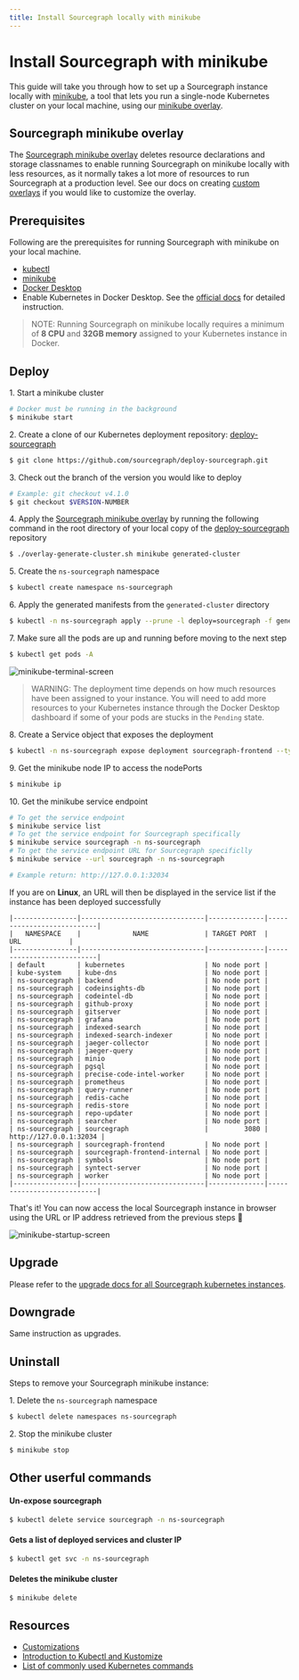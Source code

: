 ```yaml
---
title: Install Sourcegraph locally with minikube
---
```


# Install Sourcegraph with minikube

This guide will take you through how to set up a Sourcegraph instance locally with [minikube](https://minikube.sigs.k8s.io/docs/), a tool that lets you run a single-node Kubernetes cluster on your local machine, using our [minikube overlay](https://sourcegraph.com/github.com/sourcegraph/deploy-sourcegraph@master/-/tree/overlays/minikube).

## Sourcegraph minikube overlay

The [Sourcegraph minikube overlay](https://sourcegraph.com/github.com/sourcegraph/deploy-sourcegraph@master/-/tree/overlays/minikube) deletes resource declarations and storage classnames to enable running Sourcegraph on minikube locally with less resources, as it normally takes a lot more of resources to run Sourcegraph at a production level. See our docs on creating [custom overlays](../kubernetes/kustomize/index.md#overlays) if you would like to customize the overlay.

## Prerequisites

Following are the prerequisites for running Sourcegraph with minikube on your local machine.

- [kubectl](https://kubernetes.io/docs/tasks/tools/)
- [minikube](https://minikube.sigs.k8s.io/docs/start/)
- [Docker Desktop](https://www.docker.com/products/docker-desktop/)
- Enable Kubernetes in Docker Desktop. See the [official docs](https://docs.docker.com/desktop/kubernetes/#enable-kubernetes) for detailed instruction.

> NOTE: Running Sourcegraph on minikube locally requires a minimum of **8 CPU** and **32GB memory** assigned to your Kubernetes instance in Docker.

## Deploy

1\. Start a minikube cluster

```sh
# Docker must be running in the background
$ minikube start
```

2\. Create a clone of our Kubernetes deployment repository: [deploy-sourcegraph](https://github.com/sourcegraph/deploy-sourcegraph)

```sh
$ git clone https://github.com/sourcegraph/deploy-sourcegraph.git
```

3\. Check out the branch of the version you would like to deploy

```sh
# Example: git checkout v4.1.0
$ git checkout $VERSION-NUMBER
```

4\. Apply the [Sourcegraph minikube overlay](https://sourcegraph.com/github.com/sourcegraph/deploy-sourcegraph@master/-/tree/overlays/minikube) by running the following command in the root directory of your local copy of the [deploy-sourcegraph](https://github.com/sourcegraph/deploy-sourcegraph) repository

```sh
$ ./overlay-generate-cluster.sh minikube generated-cluster
```

5\. Create the `ns-sourcegraph` namespace

```sh
$ kubectl create namespace ns-sourcegraph
```

6\. Apply the generated manifests from the `generated-cluster` directory

```sh
$ kubectl -n ns-sourcegraph apply --prune -l deploy=sourcegraph -f generated-cluster --recursive
```

7\. Make sure all the pods are up and running before moving to the next step

```sh
$ kubectl get pods -A
```

<img class="screenshot w-100" src="https://user-images.githubusercontent.com/68532117/141348352-a38dec9e-7166-40d7-a64e-019339732248.png" alt="minikube-terminal-screen"/>

> WARNING: The deployment time depends on how much resources have been assigned to your instance. You will need to add more resources to your Kubernetes instance through the Docker Desktop dashboard if some of your pods are stucks in the `Pending` state.

8\. Create a Service object that exposes the deployment

```sh
$ kubectl -n ns-sourcegraph expose deployment sourcegraph-frontend --type=NodePort --name sourcegraph --port=3080 --target-port=3080
```

9\.  Get the minikube node IP to access the nodePorts

```sh
$ minikube ip
```

10\.  Get the minikube service endpoint

```sh
# To get the service endpoint
$ minikube service list
# To get the service endpoint for Sourcegraph specifically
$ minikube service sourcegraph -n ns-sourcegraph
# To get the service endpoint URL for Sourcegraph specificlly
$ minikube service --url sourcegraph -n ns-sourcegraph

# Example return: http://127.0.0.1:32034
```

If you are on **Linux**, an URL will then be displayed in the service list if the instance has been deployed successfully

```
|----------------|-------------------------------|--------------|---------------------------|
|   NAMESPACE    |             NAME              | TARGET PORT  |            URL            |
|----------------|-------------------------------|--------------|---------------------------|
| default        | kubernetes                    | No node port |
| kube-system    | kube-dns                      | No node port |
| ns-sourcegraph | backend                       | No node port |
| ns-sourcegraph | codeinsights-db               | No node port |
| ns-sourcegraph | codeintel-db                  | No node port |
| ns-sourcegraph | github-proxy                  | No node port |
| ns-sourcegraph | gitserver                     | No node port |
| ns-sourcegraph | grafana                       | No node port |
| ns-sourcegraph | indexed-search                | No node port |
| ns-sourcegraph | indexed-search-indexer        | No node port |
| ns-sourcegraph | jaeger-collector              | No node port |
| ns-sourcegraph | jaeger-query                  | No node port |
| ns-sourcegraph | minio                         | No node port |
| ns-sourcegraph | pgsql                         | No node port |
| ns-sourcegraph | precise-code-intel-worker     | No node port |
| ns-sourcegraph | prometheus                    | No node port |
| ns-sourcegraph | query-runner                  | No node port |
| ns-sourcegraph | redis-cache                   | No node port |
| ns-sourcegraph | redis-store                   | No node port |
| ns-sourcegraph | repo-updater                  | No node port |
| ns-sourcegraph | searcher                      | No node port |
| ns-sourcegraph | sourcegraph                   |         3080 | http://127.0.0.1:32034 |
| ns-sourcegraph | sourcegraph-frontend          | No node port |
| ns-sourcegraph | sourcegraph-frontend-internal | No node port |
| ns-sourcegraph | symbols                       | No node port |
| ns-sourcegraph | syntect-server                | No node port |
| ns-sourcegraph | worker                        | No node port |
|----------------|-------------------------------|--------------|---------------------------|
```

That's it! You can now access the local Sourcegraph instance in browser using the URL or IP address retrieved from the previous steps 🎉

<img class="screenshot" src="https://user-images.githubusercontent.com/68532117/141357183-905d0dbe-2d40-4dec-98b1-0a1cb13b0cf4.png" alt="minikube-startup-screen"/>

## Upgrade

Please refer to the [upgrade docs for all Sourcegraph kubernetes instances](../kubernetes/operations.md#upgrade).

## Downgrade

Same instruction as upgrades.

## Uninstall

Steps to remove your Sourcegraph minikube instance:

1\. Delete the `ns-sourcegraph` namespace

```sh
$ kubectl delete namespaces ns-sourcegraph
```

2\. Stop the minikube cluster

```sh
$ minikube stop
```

## Other userful commands

#### Un-expose sourcegraph

```sh
$ kubectl delete service sourcegraph -n ns-sourcegraph
```

#### Gets a list of deployed services and cluster IP

```sh
$ kubectl get svc -n ns-sourcegraph
```

#### Deletes the minikube cluster

```sh
$ minikube delete
```

## Resources

- [Customizations](https://docs.sourcegraph.com/admin/install/kubernetes/configure#customizations)
- [Introduction to Kubectl and Kustomize](https://kubectl.docs.kubernetes.io/guides/introduction/)
- [List of commonly used Kubernetes commands](https://sourcegraph.github.io/support-generator/)
